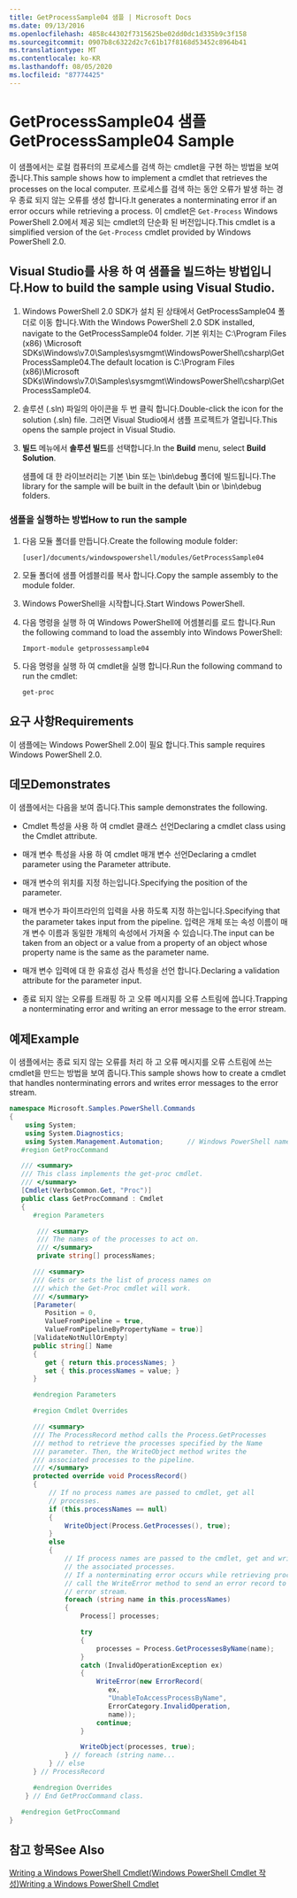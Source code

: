 ```yaml
---
title: GetProcessSample04 샘플 | Microsoft Docs
ms.date: 09/13/2016
ms.openlocfilehash: 4858c44302f7315625be02dd0dc1d335b9c3f158
ms.sourcegitcommit: 0907b8c6322d2c7c61b17f8168d53452c8964b41
ms.translationtype: MT
ms.contentlocale: ko-KR
ms.lasthandoff: 08/05/2020
ms.locfileid: "87774425"
---
```

# <a name="getprocesssample04-sample"></a><span data-ttu-id="ed46e-102">GetProcessSample04 샘플</span><span class="sxs-lookup"><span data-stu-id="ed46e-102">GetProcessSample04 Sample</span></span>

<span data-ttu-id="ed46e-103">이 샘플에서는 로컬 컴퓨터의 프로세스를 검색 하는 cmdlet을 구현 하는 방법을 보여 줍니다.</span><span class="sxs-lookup"><span data-stu-id="ed46e-103">This sample shows how to implement a cmdlet that retrieves the processes on the local computer.</span></span> <span data-ttu-id="ed46e-104">프로세스를 검색 하는 동안 오류가 발생 하는 경우 종료 되지 않는 오류를 생성 합니다.</span><span class="sxs-lookup"><span data-stu-id="ed46e-104">It generates a nonterminating error if an error occurs while retrieving a process.</span></span> <span data-ttu-id="ed46e-105">이 cmdlet은 `Get-Process` Windows PowerShell 2.0에서 제공 되는 cmdlet의 단순화 된 버전입니다.</span><span class="sxs-lookup"><span data-stu-id="ed46e-105">This cmdlet is a simplified version of the `Get-Process` cmdlet provided by Windows PowerShell 2.0.</span></span>

## <a name="how-to-build-the-sample-using-visual-studio"></a><span data-ttu-id="ed46e-106">Visual Studio를 사용 하 여 샘플을 빌드하는 방법입니다.</span><span class="sxs-lookup"><span data-stu-id="ed46e-106">How to build the sample using Visual Studio.</span></span>

1. <span data-ttu-id="ed46e-107">Windows PowerShell 2.0 SDK가 설치 된 상태에서 GetProcessSample04 폴더로 이동 합니다.</span><span class="sxs-lookup"><span data-stu-id="ed46e-107">With the Windows PowerShell 2.0 SDK installed, navigate to the GetProcessSample04 folder.</span></span> <span data-ttu-id="ed46e-108">기본 위치는 C:\Program Files (x86) \Microsoft SDKs\Windows\v7.0\Samples\sysmgmt\WindowsPowerShell\csharp\GetProcessSample04.</span><span class="sxs-lookup"><span data-stu-id="ed46e-108">The default location is C:\Program Files (x86)\Microsoft SDKs\Windows\v7.0\Samples\sysmgmt\WindowsPowerShell\csharp\GetProcessSample04.</span></span>

2. <span data-ttu-id="ed46e-109">솔루션 (.sln) 파일의 아이콘을 두 번 클릭 합니다.</span><span class="sxs-lookup"><span data-stu-id="ed46e-109">Double-click the icon for the solution (.sln) file.</span></span> <span data-ttu-id="ed46e-110">그러면 Visual Studio에서 샘플 프로젝트가 열립니다.</span><span class="sxs-lookup"><span data-stu-id="ed46e-110">This opens the sample project in Visual Studio.</span></span>

3. <span data-ttu-id="ed46e-111">**빌드** 메뉴에서 **솔루션 빌드**를 선택합니다.</span><span class="sxs-lookup"><span data-stu-id="ed46e-111">In the **Build** menu, select **Build Solution**.</span></span>

    <span data-ttu-id="ed46e-112">샘플에 대 한 라이브러리는 기본 \bin 또는 \bin\debug 폴더에 빌드됩니다.</span><span class="sxs-lookup"><span data-stu-id="ed46e-112">The library for the sample will be built in the default \bin or \bin\debug folders.</span></span>

### <a name="how-to-run-the-sample"></a><span data-ttu-id="ed46e-113">샘플을 실행하는 방법</span><span class="sxs-lookup"><span data-stu-id="ed46e-113">How to run the sample</span></span>

1. <span data-ttu-id="ed46e-114">다음 모듈 폴더를 만듭니다.</span><span class="sxs-lookup"><span data-stu-id="ed46e-114">Create the following module folder:</span></span>

    `[user]/documents/windowspowershell/modules/GetProcessSample04`

2. <span data-ttu-id="ed46e-115">모듈 폴더에 샘플 어셈블리를 복사 합니다.</span><span class="sxs-lookup"><span data-stu-id="ed46e-115">Copy the sample assembly to the module folder.</span></span>

3. <span data-ttu-id="ed46e-116">Windows PowerShell을 시작합니다.</span><span class="sxs-lookup"><span data-stu-id="ed46e-116">Start Windows PowerShell.</span></span>

4. <span data-ttu-id="ed46e-117">다음 명령을 실행 하 여 Windows PowerShell에 어셈블리를 로드 합니다.</span><span class="sxs-lookup"><span data-stu-id="ed46e-117">Run the following command to load the assembly into Windows PowerShell:</span></span>

    `Import-module getprossessample04`

5. <span data-ttu-id="ed46e-118">다음 명령을 실행 하 여 cmdlet을 실행 합니다.</span><span class="sxs-lookup"><span data-stu-id="ed46e-118">Run the following command to run the cmdlet:</span></span>

    `get-proc`

## <a name="requirements"></a><span data-ttu-id="ed46e-119">요구 사항</span><span class="sxs-lookup"><span data-stu-id="ed46e-119">Requirements</span></span>

<span data-ttu-id="ed46e-120">이 샘플에는 Windows PowerShell 2.0이 필요 합니다.</span><span class="sxs-lookup"><span data-stu-id="ed46e-120">This sample requires Windows PowerShell 2.0.</span></span>

## <a name="demonstrates"></a><span data-ttu-id="ed46e-121">데모</span><span class="sxs-lookup"><span data-stu-id="ed46e-121">Demonstrates</span></span>

<span data-ttu-id="ed46e-122">이 샘플에서는 다음을 보여 줍니다.</span><span class="sxs-lookup"><span data-stu-id="ed46e-122">This sample demonstrates the following.</span></span>

- <span data-ttu-id="ed46e-123">Cmdlet 특성을 사용 하 여 cmdlet 클래스 선언</span><span class="sxs-lookup"><span data-stu-id="ed46e-123">Declaring a cmdlet class using the Cmdlet attribute.</span></span>

- <span data-ttu-id="ed46e-124">매개 변수 특성을 사용 하 여 cmdlet 매개 변수 선언</span><span class="sxs-lookup"><span data-stu-id="ed46e-124">Declaring a cmdlet parameter using the Parameter attribute.</span></span>

- <span data-ttu-id="ed46e-125">매개 변수의 위치를 지정 하는입니다.</span><span class="sxs-lookup"><span data-stu-id="ed46e-125">Specifying the position of the parameter.</span></span>

- <span data-ttu-id="ed46e-126">매개 변수가 파이프라인의 입력을 사용 하도록 지정 하는입니다.</span><span class="sxs-lookup"><span data-stu-id="ed46e-126">Specifying that the parameter takes input from the pipeline.</span></span> <span data-ttu-id="ed46e-127">입력은 개체 또는 속성 이름이 매개 변수 이름과 동일한 개체의 속성에서 가져올 수 있습니다.</span><span class="sxs-lookup"><span data-stu-id="ed46e-127">The input can be taken from an object or a value from a property of an object whose property name is the same as the parameter name.</span></span>

- <span data-ttu-id="ed46e-128">매개 변수 입력에 대 한 유효성 검사 특성을 선언 합니다.</span><span class="sxs-lookup"><span data-stu-id="ed46e-128">Declaring a validation attribute for the parameter input.</span></span>

- <span data-ttu-id="ed46e-129">종료 되지 않는 오류를 트래핑 하 고 오류 메시지를 오류 스트림에 씁니다.</span><span class="sxs-lookup"><span data-stu-id="ed46e-129">Trapping a nonterminating error and writing an error message to the error stream.</span></span>

## <a name="example"></a><span data-ttu-id="ed46e-130">예제</span><span class="sxs-lookup"><span data-stu-id="ed46e-130">Example</span></span>

<span data-ttu-id="ed46e-131">이 샘플에서는 종료 되지 않는 오류를 처리 하 고 오류 메시지를 오류 스트림에 쓰는 cmdlet을 만드는 방법을 보여 줍니다.</span><span class="sxs-lookup"><span data-stu-id="ed46e-131">This sample shows how to create a cmdlet that handles nonterminating errors and writes error messages to the error stream.</span></span>

```csharp
namespace Microsoft.Samples.PowerShell.Commands
{
    using System;
    using System.Diagnostics;
    using System.Management.Automation;      // Windows PowerShell namespace.
   #region GetProcCommand

   /// <summary>
   /// This class implements the get-proc cmdlet.
   /// </summary>
   [Cmdlet(VerbsCommon.Get, "Proc")]
   public class GetProcCommand : Cmdlet
   {
      #region Parameters

       /// <summary>
       /// The names of the processes to act on.
       /// </summary>
       private string[] processNames;

      /// <summary>
      /// Gets or sets the list of process names on
      /// which the Get-Proc cmdlet will work.
      /// </summary>
      [Parameter(
         Position = 0,
         ValueFromPipeline = true,
         ValueFromPipelineByPropertyName = true)]
      [ValidateNotNullOrEmpty]
      public string[] Name
      {
         get { return this.processNames; }
         set { this.processNames = value; }
      }

      #endregion Parameters

      #region Cmdlet Overrides

      /// <summary>
      /// The ProcessRecord method calls the Process.GetProcesses
      /// method to retrieve the processes specified by the Name
      /// parameter. Then, the WriteObject method writes the
      /// associated processes to the pipeline.
      /// </summary>
      protected override void ProcessRecord()
      {
          // If no process names are passed to cmdlet, get all
          // processes.
          if (this.processNames == null)
          {
              WriteObject(Process.GetProcesses(), true);
          }
          else
          {
              // If process names are passed to the cmdlet, get and write
              // the associated processes.
              // If a nonterminating error occurs while retrieving processes,
              // call the WriteError method to send an error record to the
              // error stream.
              foreach (string name in this.processNames)
              {
                  Process[] processes;

                  try
                  {
                      processes = Process.GetProcessesByName(name);
                  }
                  catch (InvalidOperationException ex)
                  {
                      WriteError(new ErrorRecord(
                         ex,
                         "UnableToAccessProcessByName",
                         ErrorCategory.InvalidOperation,
                         name));
                      continue;
                  }

                  WriteObject(processes, true);
              } // foreach (string name...
          } // else
      } // ProcessRecord

      #endregion Overrides
    } // End GetProcCommand class.

   #endregion GetProcCommand
}
```

## <a name="see-also"></a><span data-ttu-id="ed46e-132">참고 항목</span><span class="sxs-lookup"><span data-stu-id="ed46e-132">See Also</span></span>

[<span data-ttu-id="ed46e-133">Writing a Windows PowerShell Cmdlet(Windows PowerShell Cmdlet 작성)</span><span class="sxs-lookup"><span data-stu-id="ed46e-133">Writing a Windows PowerShell Cmdlet</span></span>](./writing-a-windows-powershell-cmdlet.md)
